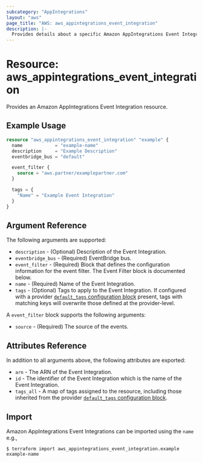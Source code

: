 ```yaml
---
subcategory: "AppIntegrations"
layout: "aws"
page_title: "AWS: aws_appintegrations_event_integration"
description: |-
  Provides details about a specific Amazon AppIntegrations Event Integration
---
```


# Resource: aws_appintegrations_event_integration

Provides an Amazon AppIntegrations Event Integration resource.

## Example Usage

```terraform
resource "aws_appintegrations_event_integration" "example" {
  name            = "example-name"
  description     = "Example Description"
  eventbridge_bus = "default"

  event_filter {
    source = "aws.partner/examplepartner.com"
  }

  tags = {
    "Name" = "Example Event Integration"
  }
}
```

## Argument Reference

The following arguments are supported:

* `description` - (Optional) Description of the Event Integration.
* `eventbridge_bus` - (Required) EventBridge bus.
* `event_filter` - (Required) Block that defines the configuration information for the event filter. The Event Filter block is documented below.
* `name` - (Required) Name of the Event Integration.
* `tags` - (Optional) Tags to apply to the Event Integration. If configured with a provider [`default_tags` configuration block](https://registry.terraform.io/providers/hashicorp/aws/latest/docs#default_tags-configuration-block) present, tags with matching keys will overwrite those defined at the provider-level.

A `event_filter` block supports the following arguments:

* `source` - (Required) The source of the events.

## Attributes Reference

In addition to all arguments above, the following attributes are exported:

* `arn` - The ARN of the Event Integration.
* `id` - The identifier of the Event Integration which is the name of the Event Integration.
* `tags_all` - A map of tags assigned to the resource, including those inherited from the provider [`default_tags` configuration block](https://registry.terraform.io/providers/hashicorp/aws/latest/docs#default_tags-configuration-block).

## Import

Amazon AppIntegrations Event Integrations can be imported using the `name` e.g.,

```
$ terraform import aws_appintegrations_event_integration.example example-name
```
